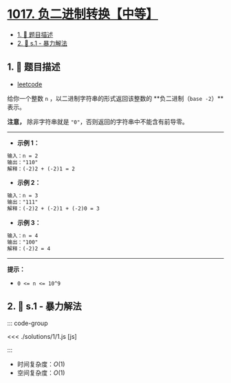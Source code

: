 # [1017. 负二进制转换【中等】](https://github.com/tnotesjs/TNotes.leetcode/tree/main/notes/1017.%20%E8%B4%9F%E4%BA%8C%E8%BF%9B%E5%88%B6%E8%BD%AC%E6%8D%A2%E3%80%90%E4%B8%AD%E7%AD%89%E3%80%91)

<!-- region:toc -->

- [1. 📝 题目描述](#1--题目描述)
- [2. 🎯 s.1 - 暴力解法](#2--s1---暴力解法)

<!-- endregion:toc -->

## 1. 📝 题目描述

- [leetcode](https://leetcode.cn/problems/convert-to-base-2/)

给你一个整数 `n` ，以二进制字符串的形式返回该整数的 **负二进制（`base -2`）**表示。

**注意，** 除非字符串就是 `"0"`，否则返回的字符串中不能含有前导零。

---

- **示例 1：**

```txt
输入：n = 2
输出："110"
解释：(-2)2 + (-2)1 = 2
```

- **示例 2：**

```txt
输入：n = 3
输出："111"
解释：(-2)2 + (-2)1 + (-2)0 = 3
```

- **示例 3：**

```txt
输入：n = 4
输出："100"
解释：(-2)2 = 4
```

---

**提示：**

- `0 <= n <= 10^9`

## 2. 🎯 s.1 - 暴力解法

::: code-group

<<< ./solutions/1/1.js [js]

:::

- 时间复杂度：$O(1)$
- 空间复杂度：$O(1)$
